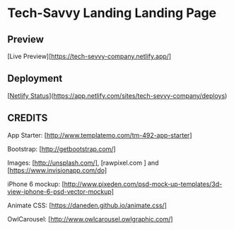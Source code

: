 # Tech-Savvy Landing Landing Page

## Preview

[Live Preview][https://tech-sevvy-company.netlify.app/]

## Deployment
[[Netlify Status](https://api.netlify.com/api/v1/badges/0cbbb85f-1d17-42b0-8d8e-22c6ca6e42a9/deploy-status)](https://app.netlify.com/sites/tech-sevvy-company/deploys)

## CREDITS

App Starter: [http://www.templatemo.com/tm-492-app-starter]

Bootstrap: [http://getbootstrap.com/]

Images: [http://unsplash.com/], [rawpixel.com
] and [https://www.invisionapp.com/do]

iPhone 6 mockup: [http://www.pixeden.com/psd-mock-up-templates/3d-view-iphone-6-psd-vector-mockup]

Animate CSS: [https://daneden.github.io/animate.css/]

OwlCarousel: [http://www.owlcarousel.owlgraphic.com/]
